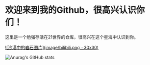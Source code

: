 # 欢迎来到我的Github，很高兴认识你们！
这里是一个勉强存活在21世界的仓库，很高兴在这个星海中认识到你。

[![沙漠中的岩石图片](image/bilibili.png =30x30)](https://markdown.com.cn)

![Anurag's GitHub stats](https://github-readme-stats.vercel.app/api?username=SunCosmos&theme=rose&show_icons=true)
